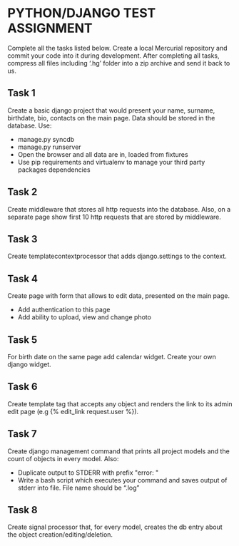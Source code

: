# PYTHON/DJANGO TEST ASSIGNMENT

Complete all the tasks listed below. Create a local Mercurial repository and commit your code into it
during development. After completing all tasks, compress all files including ‘.hg’ folder into a zip
archive and send it back to us.

## Task 1

Create a basic django project that would present your name, surname, birthdate, bio, contacts on the
main page. Data should be stored in the database. Use:

* manage.py syncdb
* manage.py runserver
* Open the browser and all data are in, loaded from fixtures
* Use pip requirements and virtualenv to manage your third party packages dependencies

## Task 2

Create middleware that stores all http requests into the database. Also, on a separate page show first
10 http requests that are stored by middleware.

## Task 3

Create template­context­processor that adds django.settings to the context.

## Task 4

Create page with form that allows to edit data, presented on the main page.

* Add authentication to this page
* Add ability to upload, view and change photo

## Task 5

For birth date on the same page add calendar widget. Create your own django widget.

## Task 6

Create template tag that accepts any object and renders the link to its admin edit page (e.g {%
edit_link request.user %}).

## Task 7

Create django management command that prints all project models and the count of objects in every
model. Also:

* Duplicate output to STDERR with prefix "error: "
* Write a bash script which executes your command and saves output of stderr into file. File name
should be “<current date>.log”

## Task 8

Create signal processor that, for every model, creates the db entry about the object
creation/editing/deletion.
